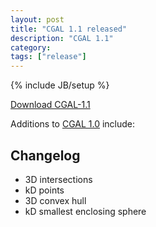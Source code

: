 ```yaml
---
layout: post
title: "CGAL 1.1 released"
description: "CGAL 1.1"
category:
tags: ["release"]
---
```

{% include JB/setup %}

<i class="bi bi-arrow-down-circle"></i>
<a href="https://github.com/CGAL/cgal/releases/tag/releases%2FCGAL-1.1">Download CGAL-1.1</a>

<p>Additions to <a href="../../../../1998/04/01/cgal-10">CGAL 1.0</a> include:

<div class="product-detail-info" markdown="1">

## Changelog
 - 3D intersections
 - kD points
 - 3D convex hull
 - kD smallest enclosing sphere
</div>
